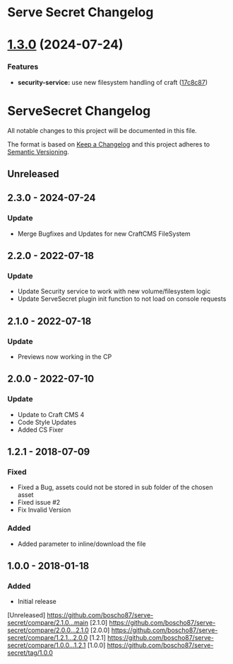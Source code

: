 # Serve Secret Changelog

# [1.3.0](https://github.com/boscho87/serve-secret/compare/v1.2.0...v1.3.0) (2024-07-24)


### Features

* **security-service:** use new filesystem handling of craft ([17c8c87](https://github.com/boscho87/serve-secret/commit/17c8c87ee89b0ae19c0d7ba57d02682abceb1dc4))

# ServeSecret Changelog

All notable changes to this project will be documented in this file.

The format is based on [Keep a Changelog](http://keepachangelog.com/) and this project adheres to [Semantic Versioning](http://semver.org/).


## Unreleased
## 2.3.0 - 2024-07-24
### Update
- Merge Bugfixes and Updates for new CraftCMS FileSystem

## 2.2.0 - 2022-07-18
### Update
- Update Security service to work with new volume/filesystem logic
- Update ServeSecret plugin init function to not load on console requests

## 2.1.0 - 2022-07-18
### Update
- Previews now working in the CP

## 2.0.0 - 2022-07-10
### Update
- Update to Craft CMS 4
- Code Style Updates
- Added CS Fixer 

## 1.2.1 - 2018-07-09
### Fixed
- Fixed a Bug, assets could not be stored in sub folder of the chosen asset
- Fixed issue #2
- Fix Invalid Version

### Added
- Added parameter to inline/download the file

## 1.0.0 - 2018-01-18
### Added
- Initial release


[Unreleased] https://github.com/boscho87/serve-secret/compare/2.1.0...main
[2.1.0] https://github.com/boscho87/serve-secret/compare/2.0.0...2.1.0
[2.0.0] https://github.com/boscho87/serve-secret/compare/1.2.1...2.0.0
[1.2.1] https://github.com/boscho87/serve-secret/compare/1.0.0...1.2.1
[1.0.0] https://github.com/boscho87/serve-secret/tag/1.0.0
